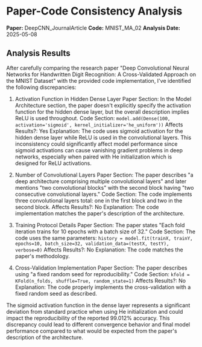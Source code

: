 # Paper-Code Consistency Analysis

**Paper:** DeepCNN_JournalArticle
**Code:** MNIST_MA_02
**Analysis Date:** 2025-05-08

## Analysis Results

After carefully comparing the research paper "Deep Convolutional Neural Networks for Handwritten Digit Recognition: A Cross-Validated Approach on the MNIST Dataset" with the provided code implementation, I've identified the following discrepancies:

1. Activation Function in Hidden Dense Layer
   Paper Section: In the Model Architecture section, the paper doesn't explicitly specify the activation function for the hidden dense layer, but the overall description implies ReLU is used throughout.
   Code Section: `model.add(Dense(100, activation='sigmoid', kernel_initializer='he_uniform'))`
   Affects Results?: Yes
   Explanation: The code uses sigmoid activation for the hidden dense layer while ReLU is used in the convolutional layers. This inconsistency could significantly affect model performance since sigmoid activations can cause vanishing gradient problems in deep networks, especially when paired with He initialization which is designed for ReLU activations.

2. Number of Convolutional Layers
   Paper Section: The paper describes "a deep architecture comprising multiple convolutional layers" and later mentions "two convolutional blocks" with the second block having "two consecutive convolutional layers."
   Code Section: The code implements three convolutional layers total: one in the first block and two in the second block.
   Affects Results?: No
   Explanation: The code implementation matches the paper's description of the architecture.

3. Training Protocol Details
   Paper Section: The paper states "Each fold iteration trains for 10 epochs with a batch size of 32."
   Code Section: The code uses the same parameters: `history = model.fit(trainX, trainY, epochs=10, batch_size=32, validation_data=(testX, testY), verbose=0)`
   Affects Results?: No
   Explanation: The code matches the paper's methodology.

4. Cross-Validation Implementation
   Paper Section: The paper describes using "a fixed random seed for reproducibility."
   Code Section: `kfold = KFold(n_folds, shuffle=True, random_state=1)`
   Affects Results?: No
   Explanation: The code properly implements the cross-validation with a fixed random seed as described.

The sigmoid activation function in the dense layer represents a significant deviation from standard practice when using He initialization and could impact the reproducibility of the reported 99.012% accuracy. This discrepancy could lead to different convergence behavior and final model performance compared to what would be expected from the paper's description of the architecture.